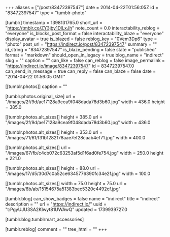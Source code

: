 +++
aliases = ["/post/83472397547"]
date = 2014-04-22T01:56:05Z
id = "83472397547"
type = "tumblr-photo"

[tumblr]
timestamp = 1398131765.0
short_url = "https://tmblr.co/ZY3jby1DlLxJh"
note_count = 0.0
interactability_reblog = "everyone"
is_blocks_post_format = false
interactability_blaze = "everyone"
display_avatar = true
is_blazed = false
reblog_key = "0Vem3Dp6"
type = "photo"
post_url = "https://indirect.io/post/83472397547"
summary = ""
id_string = "83472397547"
is_blaze_pending = false
state = "published"
format = "markdown"
should_open_in_legacy = true
blog_name = "indirect"
slug = ""
caption = ""
can_like = false
can_reblog = false
image_permalink = "https://indirect.io/image/83472397547"
id = 83472397547.0
can_send_in_message = true
can_reply = false
can_blaze = false
date = "2014-04-22 01:56:05 GMT"

[[tumblr.photos]]
caption = ""

[tumblr.photos.original_size]
url = "/images/2f/9d/ae17128a9cea9f048dada78d3b60.jpg"
width = 436.0
height = 385.0

[[tumblr.photos.alt_sizes]]
height = 385.0
url = "/images/2f/9d/ae17128a9cea9f048dada78d3b60.jpg"
width = 436.0

[[tumblr.photos.alt_sizes]]
height = 353.0
url = "/images/71/61/f31b1282178aae7ef28caab4ef71.jpg"
width = 400.0

[[tumblr.photos.alt_sizes]]
url = "/images/67/fb/c4cb072c63253af5d1f6ad0fe754.jpg"
width = 250.0
height = 221.0

[[tumblr.photos.alt_sizes]]
height = 88.0
url = "/images/17/d5/30d7c0a52ce6345776390fc34e2f.jpg"
width = 100.0

[[tumblr.photos.alt_sizes]]
width = 75.0
height = 75.0
url = "/images/6b/ab/15154675a51383bec5320c4492cf.jpg"

[tumblr.blog]
can_show_badges = false
name = "indirect"
title = "indirect"
description = ""
url = "https://indirect.io/"
uuid = "t:PgyUJU3SA2Klwyt81UWAwQ"
updated = 1739939727.0

[tumblr.blog.tumblrmart_accessories]

[tumblr.reblog]
comment = ""
tree_html = ""
+++
